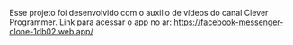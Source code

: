 Esse projeto foi desenvolvido com o auxilio de vídeos do canal Clever Programmer.
Link para acessar o app no ar: https://facebook-messenger-clone-1db02.web.app/
